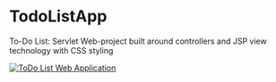 # TodoListApp
 To-Do List: Servlet Web-project built around controllers and JSP view technology with CSS styling

[![ToDo List Web Application](https://user-images.githubusercontent.com/54890382/195369317-320b5f47-c6f0-46ec-bd5f-a18b982cd2c3.PNG)](https://youtu.be/4Dodce7pPvc)
